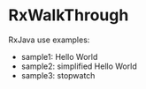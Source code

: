 # RxWalkThrough

RxJava use examples:

* sample1: Hello World
* sample2: simplified Hello World
* sample3: stopwatch
